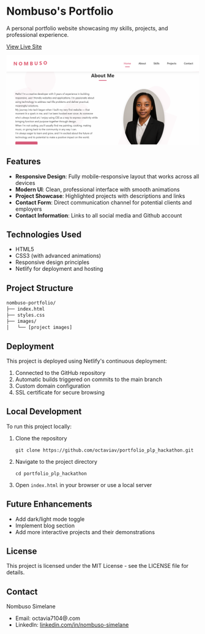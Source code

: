 # Nombuso's Portfolio

A personal portfolio website showcasing my skills, projects, and professional experience.

[View Live Site](https://nombusosimelane.netlify.app)

![Nombuso](https://github.com/octaviav/portfolio_plp_hackathon/blob/main/images/portfolio.png?raw=true)


## Features

- **Responsive Design**: Fully mobile-responsive layout that works across all devices
- **Modern UI**: Clean, professional interface with smooth animations
- **Project Showcase**: Highlighted projects with descriptions and links
- **Contact Form**: Direct communication channel for potential clients and employers
- **Contact Information**: Links to all social media and Github account

## Technologies Used

- HTML5
- CSS3 (with advanced animations)
- Responsive design principles
- Netlify for deployment and hosting

## Project Structure

```
nombuso-portfolio/
├── index.html
├── styles.css
├── images/
│   └── [project images]
```

## Deployment

This project is deployed using Netlify's continuous deployment:

1. Connected to the GitHub repository
2. Automatic builds triggered on commits to the main branch
3. Custom domain configuration
4. SSL certificate for secure browsing


## Local Development

To run this project locally:

1. Clone the repository
   ```
   git clone https://github.com/octaviav/portfolio_plp_hackathon.git
   ```

2. Navigate to the project directory
   ```
   cd portfolio_plp_hackathon
   ```

3. Open `index.html` in your browser or use a local server


## Future Enhancements

- Add dark/light mode toggle
- Implement blog section
- Add more interactive projects and their demonstrations

## License

This project is licensed under the MIT License - see the LICENSE file for details.

## Contact

Nombuso Simelane
- Email: octavia7104@.com
- LinkedIn: [linkedin.com/in/nombuso-simelane](https://linkedin.com/in/nombuso-simelane)